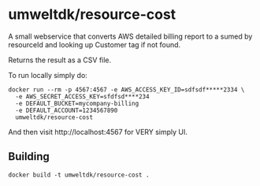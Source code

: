 # umweltdk/resource-cost

A small webservice that converts AWS detailed billing report to a sumed by resourceId and looking up Customer tag if not found.

Returns the result as a CSV file.

To run locally simply do:

```
docker run --rm -p 4567:4567 -e AWS_ACCESS_KEY_ID=sdfsdf*****2334 \
  -e AWS_SECRET_ACCESS_KEY=sfdfsd****234
  -e DEFAULT_BUCKET=mycompany-billing
  -e DEFAULT_ACCOUNT=1234567890
  umweltdk/resource-cost
```

And then visit http://localhost:4567 for VERY simply UI.


## Building

```
docker build -t umweltdk/resource-cost .
```
